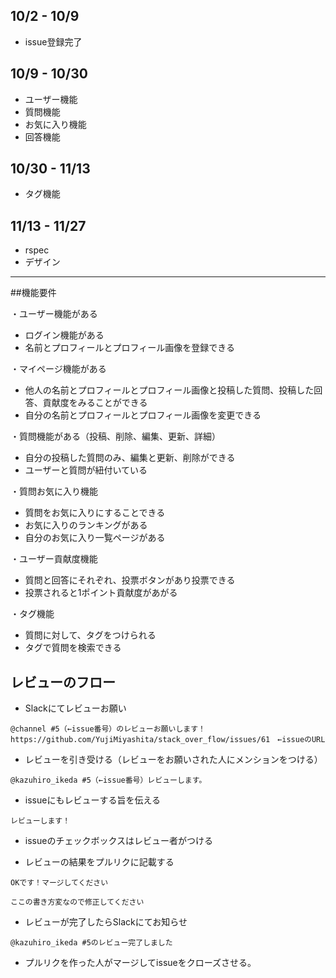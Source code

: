 ## 10/2 - 10/9
* issue登録完了

## 10/9 - 10/30
* ユーザー機能
* 質問機能
* お気に入り機能
* 回答機能

## 10/30 - 11/13
* タグ機能

## 11/13 - 11/27
* rspec
* デザイン

---
##機能要件

・ユーザー機能がある
* ログイン機能がある
* 名前とプロフィールとプロフィール画像を登録できる

・マイページ機能がある
* 他人の名前とプロフィールとプロフィール画像と投稿した質問、投稿した回答、貢献度をみることができる
* 自分の名前とプロフィールとプロフィール画像を変更できる

・質問機能がある（投稿、削除、編集、更新、詳細）
* 自分の投稿した質問のみ、編集と更新、削除ができる
* ユーザーと質問が紐付いている

・質問お気に入り機能
* 質問をお気に入りにすることできる
* お気に入りのランキングがある
* 自分のお気に入り一覧ページがある

・ユーザー貢献度機能
* 質問と回答にそれぞれ、投票ボタンがあり投票できる
* 投票されると1ポイント貢献度があがる

・タグ機能
* 質問に対して、タグをつけられる
* タグで質問を検索できる


## レビューのフロー

* Slackにてレビューお願い

```
@channel #5（←issue番号）のレビューお願いします！
https://github.com/YujiMiyashita/stack_over_flow/issues/61　←issueのURL
```

* レビューを引き受ける（レビューをお願いされた人にメンションをつける）

```
@kazuhiro_ikeda #5（←issue番号）レビューします。
```

* issueにもレビューする旨を伝える

```
レビューします！
```

* issueのチェックボックスはレビュー者がつける


* レビューの結果をプルリクに記載する

```
OKです！マージしてください
```
```
ここの書き方変なので修正してください
```

* レビューが完了したらSlackにてお知らせ

```
@kazuhiro_ikeda #5のレビュー完了しました
```

* プルリクを作った人がマージしてissueをクローズさせる。
